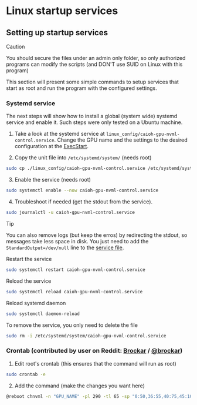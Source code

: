 # Linux startup services

## Setting up startup services

> [!CAUTION]
> You should secure the files under an admin only folder, so only authorized programs can modify the scripts (and DON'T use SUID on Linux with this program)

This section will present some simple commands to setup services that start as root and run the program with the configured settings.

### Systemd service

The next steps will show how to install a global (system wide) systemd service and enable it. Such steps were only tested on a Ubuntu machine.

1. Take a look at the systemd service at `linux_config/caioh-gpu-nvml-control.service`. Change the GPU name and the settings to the desired configuration at the [ExecStart](linux_config/caioh-gpu-nvml-control.service#L9).

2. Copy the unit file into `/etc/systemd/system/` (needs root)

```bash
sudo cp ./linux_config/caioh-gpu-nvml-control.service /etc/systemd/system/
```

3. Enable the service (needs root)

```bash
sudo systemctl enable --now caioh-gpu-nvml-control.service
```

4. Troubleshoot if needed (get the stdout from the service).

```bash
sudo journalctl -u caioh-gpu-nvml-control.service
```

> [!TIP]
> You can also remove logs (but keep the erros) by redirecting the stdout, so messages take less space in disk. You just need to add the `StandardOutput=/dev/null` line to the [service file](linux_config/caioh-gpu-nvml-control.service).

Restart the service

```bash
sudo systemctl restart caioh-gpu-nvml-control.service
```

Reload the service

```bash
sudo systemctl reload caioh-gpu-nvml-control.service
```

Reload systemd daemon

```bash
sudo systemctl daemon-reload
```

To remove the service, you only need to delete the file

```bash
sudo rm -i /etc/systemd/system/caioh-gpu-nvml-control.service
```

### Crontab (contributed by user on Reddit: [Brockar](https://www.reddit.com/r/wayland/comments/1arjtxj/comment/my4yfio/?utm_source=share&utm_medium=web3x&utm_name=web3xcss&utm_term=1&utm_content=share_button) / [@brockar](https://github.com/brockar))

1. Edit root's crontab (this ensures that the command will run as root)

```bash
sudo crontab -e
```

2. Add the command (make the changes you want here)

```bash
@reboot chnvml -n "GPU_NAME" -pl 290 -tl 65 -sp "0:50,36:55,40:75,45:100"
```
